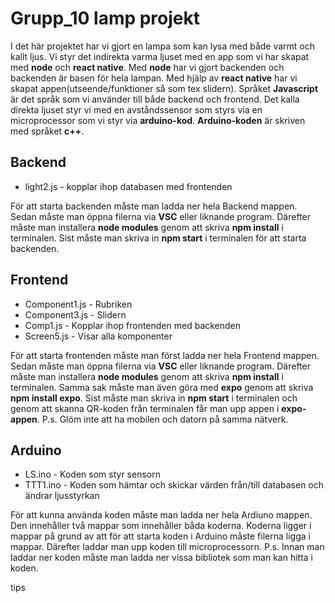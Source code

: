 # Grupp_10 lamp projekt
I det här projektet har vi gjort en lampa som kan lysa med både varmt och kallt ljus. Vi styr det indirekta varma ljuset med en app som vi har skapat med **node** och **react native**. Med **node** har vi gjort backenden och backenden är basen för hela lampan. Med hjälp av **react native** har vi skapat appen(utseende/funktioner så som tex slidern). Språket **Javascript** är det språk som vi använder till både backend och frontend. 
Det kalla direkta ljuset styr vi med en avståndssensor som styrs via en microprocessor som vi styr via **arduino-kod**. **Arduino-koden** är skriven med språket **c++**. 

## Backend
* light2.js - kopplar ihop databasen med frontenden

För att starta backenden måste man ladda ner hela Backend mappen. Sedan måste man öppna filerna via **VSC** eller liknande program. Därefter måste man installera **node modules** genom att skriva **npm install** i terminalen. Sist måste man skriva in **npm start** i terminalen för att starta backenden.

## Frontend 
* Component1.js - Rubriken
* Component3.js - Slidern
* Comp1.js - Kopplar ihop frontenden med backenden
* Screen5.js - Visar alla komponenter

För att starta frontenden måste man först ladda ner hela Frontend mappen. Sedan måste man öppna filerna via **VSC** eller liknande program. Därefter måste man installera **node modules** genom att skriva **npm install** i terminalen. Samma sak måste man även göra med **expo** genom att skriva **npm install expo**. Sist måste man skriva in **npm start** i terminalen och genom att skanna QR-koden från terminalen får man upp appen i **expo-appen**. 
P.s. Glöm inte att ha mobilen och datorn på samma nätverk. 

## Arduino 
* LS.ino - Koden som styr sensorn
* TTT1.ino - Koden som hämtar och skickar värden från/till databasen och ändrar ljusstyrkan 

För att kunna använda koden måste man ladda ner hela Ardiuno mappen. Den innehåller två mappar som innehåller båda koderna. Koderna ligger i mappar på grund av att för att starta koden i Arduino måste filerna ligga i mappar. Därefter laddar man upp koden till microprocessorn.
P.s. Innan man laddar ner koden måste man ladda ner vissa bibliotek som  man kan hitta i koden.  

tips


